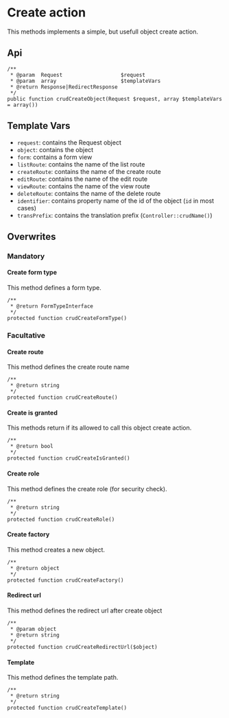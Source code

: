 # Create action

This methods implements a simple, but usefull object create action.

## Api

```{.php}
/**
 * @param  Request                   $request
 * @param  array                     $templateVars
 * @return Response|RedirectResponse
 */
public function crudCreateObject(Request $request, array $templateVars = array())
```

## Template Vars

 * `request`: contains the Request object
 * `object`: contains the object
 * `form`: contains a form view
 * `listRoute`: contains the name of the list route
 * `createRoute`: contains the name of the create route
 * `editRoute`: contains the name of the edit route
 * `viewRoute`: contains the name of the view route
 * `deleteRoute`: contains the name of the delete route
 * `identifier`: contains property name of the id of the object (`id` in most cases)
 * `transPrefix`: contains the translation prefix (`Controller::crudName()`)

## Overwrites

### Mandatory

#### Create form type

This method defines a form type.

```{.php}
/**
 * @return FormTypeInterface
 */
protected function crudCreateFormType()
```

### Facultative

#### Create route

This method defines the create route name

```{.php}
/**
 * @return string
 */
protected function crudCreateRoute()
```

#### Create is granted

This methods return if its allowed to call this object create action.

```{.php}
/**
 * @return bool
 */
protected function crudCreateIsGranted()
```

#### Create role

This method defines the create role (for security check).

```{.php}
/**
 * @return string
 */
protected function crudCreateRole()
```

#### Create factory

This method creates a new object.

```{.php}
/**
 * @return object
 */
protected function crudCreateFactory()
```

#### Redirect url

This method defines the redirect url after create object

```{.php}
/**
 * @param object
 * @return string
 */
protected function crudCreateRedirectUrl($object)
```

#### Template

This method defines the template path.

```{.php}
/**
 * @return string
 */
protected function crudCreateTemplate()
```